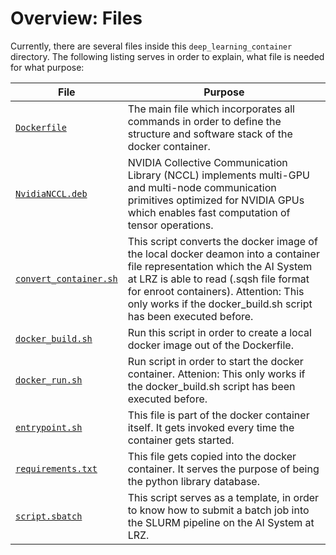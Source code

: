 # Overview: Files

Currently, there are several files inside this `deep_learning_container` directory. The following listing serves in order to explain, what file is needed for what purpose:

|File|Purpose|
|----|-------|
|[`Dockerfile`](./Dockerfile)|The main file which incorporates all commands in order to define the structure and software stack of the docker container.|
|[`NvidiaNCCL.deb`](./)|NVIDIA Collective Communication Library (NCCL) implements multi-GPU and multi-node communication primitives optimized for NVIDIA GPUs which enables fast computation of tensor operations.|
|[`convert_container.sh`](convert_container.sh)|This script converts the docker image of the local docker deamon into a container file representation which the AI System at LRZ is able to read (.sqsh file format for enroot containers). Attention: This only works if the docker_build.sh script has been executed before.|
|[`docker_build.sh`](docker_build.sh)|Run this script in order to create a local docker image out of the Dockerfile.|
|[`docker_run.sh`](docker_run.sh)|Run script in order to start the docker container. Attenion: This only works if the docker_build.sh script has been executed before.|
|[`entrypoint.sh`](entrypoint.sh)|This file is part of the docker container itself. It gets invoked every time the container gets started.|
|[`requirements.txt`](requirements.txt)|This file gets copied into the docker container. It serves the purpose of being the python library database.|
|[`script.sbatch`](script.sbatch)|This script serves as a template, in order to know how to submit a batch job into the SLURM pipeline on the AI System at LRZ.|